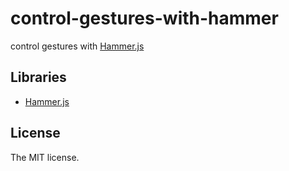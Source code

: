 # control-gestures-with-hammer

control gestures with [Hammer.js](http://hammerjs.github.io/)

## Libraries

- [Hammer.js](http://hammerjs.github.io/)

## License

The MIT license.

